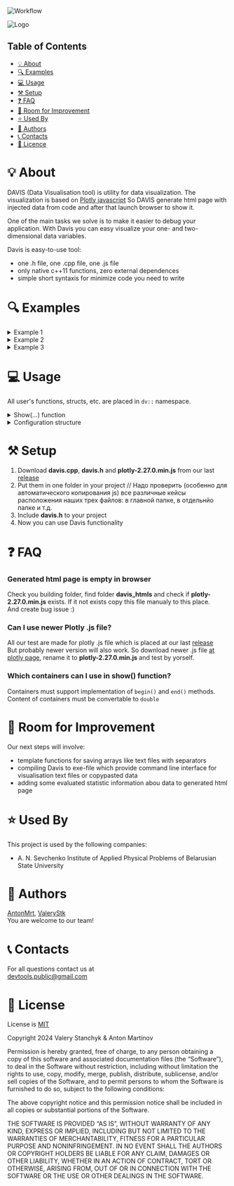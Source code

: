 ![Workflow](https://github.com/valvals/devtools/actions/workflows/cmake-multi-platform.yml/badge.svg?branch=main)

![Logo](https://github.com/valvals/devtools/assets/104432560/27f28dde-27bc-47f6-8696-f80fb7b4661b)

## Table of Contents

* [💡 About](#-about)
* [🔍 Examples](#-examples)
* [💻 Usage](#-usage)
* [⚒️ Setup](#-setup)
* [❓ FAQ](#-faq)
* [🚀 Room for Improvement](#-room-for-improvement)
* [⭐ Used By](#-used-by)
* [🐝 Authors](#-authors)
* [📞 Contacts](#-contacts)
* [📝 Licence](#-license)


# 💡 About
DAVIS (Data Visualisation tool) is utility for data visualization. The visualization is based on [Plotly javascript](https://plotly.com/) So DAVIS generate html page with injected data from code and after that launch browser to show it.

One of the main tasks we solve is to make it easier to debug your application. With Davis you can easy visualize your one- and two-dimensional data variables.

Davis is easy-to-use tool:
* one .h file, one .cpp file, one .js file
* only native c++11 functions, zero external dependences
* simple short syntaxis for minimize code you need to write 

# 🔍 Examples

<details>
<summary>Example 1</summary>

```cpp
#include "davis.h"

// vals - is user's 2d array
int rows = 20;
int cols = 20;
int** vals = new int* [rows];
  for (int i = 0; i < rows; ++i) {
    vals[i] = new int[cols];
    for (int j = 0; j < cols; ++j) {
      vals[i][j] = i * cols + j;
    }
}
dv::show(vals, rows, cols);  // pass varible and dimensions of 2d array  
```
![2d](https://github.com/valvals/devtools/assets/104432560/16832af7-d8c4-4af9-b4b1-60b0d6027478)
</details>

<details>
<summary>Example 2</summary>

```cpp
#include "davis.h"

//it possible and std::list<std::vector<double>> values = ...
//                std::vector<std::list<double>> values = ...
std::vector<std::vector<double>> values = {{30.3, 40, 98, 76} 
                                         , {99, 45, 20, 1}
                                         , {5, 56, 93, 25}
                                         , {45, 23, 90, 2}};
 auto config = dv::Config();
 config.typeVisual = dv::VISUALTYPE_SURFACE;              // select surface visual mode           
 config.surf.colorSc = dv::COLORSCALE_THERMAL;                   // change colorscale
 bool result = dv::show(values, "testSurfacePage", config);      // pass 2d data, html page name, configuration structure
```
![surf](https://github.com/valvals/devtools/assets/104432560/8d1c5488-049f-4471-9e58-1e97b59c03e7)
</details>

<details>
  <summary> Example 3 </summary>
  
  ```cpp
  #include "davis.h"
  
  int vals[] = {2, 6, 4, -34, 56, 33, 2, 15};
  auto config = dv::Config();
  config.heatmap.title = "Custom title";            // change default settings to custom for heatmap
  config.heatmap.xLabel = "Custom xLabel";          // change default settings to custom for heatmap
  config.heatmap.yLabel = "Custom yLabel";          // change default settings to custom for heatmap
  bool result = dv::show(vals, sizeof(vals) / sizeof(vals[0]), "htmlPageName", config);
  ```
  ![chart](https://github.com/valvals/devtools/assets/104432560/43903324-f49c-42f3-9ef1-3cb7e95a786d)
</details>

# 💻 Usage
All user's functions, structs, etc. are placed in `dv::` namespace.

<details>
    <summary>Show(...) function</summary>

## Show(...) function
There is one template overload function for visualization different types of data:

```cpp
template <typename T>
dv::show(...)
```

First arguments of `dv::show(...)` could be either pointer to array:
| Arguments  | Description  |
| ------------ | ------------ |
|  ` T** data, uint64_t arrRows, uint64_t arrCols`      |   2d array with arrRows × arrCols size. Data placed inside array of arrays |
|  ` const T* data, uint64_t arrRows, uint64_t arrCols` |   2d array with arrRows × arrCols size.  Data placed inside pseudo 2d array (element access [i*arrCols + j])  |
|  ` const T* data, uint64_t count`                     |   1d array. Data placed inside array  |

or container:
| Arguments  | Description  |
| ------------ | ------------ |
|  ` C const& container_of_containers `         |   2d array. Data placed inside container of containers. Containers can be `std::vector`, `std::list`, `std::array`, etc. Content of containers must be convertable to `double`                        |
|  ` C const& container`                        |   1d array. Data placed inside container. Сontainer requirements are the same                            |


Two last arguments of `dv::show(...)` are also the same: `const std::string& htmlPageName` and `const dv::Config& configuration`. Theese arguments have default values.
* `htmlPageName` - name of html page will be generated
* `configuration` - configuration structure with custom settings

</br>

```cpp
using std::vector;
using std::string;

//! 2-dimensional array
template <typename T>
bool show(T** data, uint64_t arrRows, uint64_t arrCols,
          const string& htmlPageName = dvs::kAppName, const Config& configuration = Config());

//! 1-dimensional array that simulates a 2-dimensional one (element access [i*cols+j])
template <typename T>
bool show(const T* data, uint64_t arrRows, uint64_t arrCols,
          const string& htmlPageName = dvs::kAppName, const Config& configuration = Config());

//! 1-dimensional array
template <typename T>
bool show(const T* data, uint64_t count, const string& htmlPageName = dvs::kAppName, const Config& configuration = Config());

//! 1-dimensional container
template<typename C,
         typename T = std::decay_t<decltype(*begin(std::declval<C>()))>,
         typename = std::enable_if_t<std::is_convertible_v<T, double>> >
bool show(C const& container, const string& htmlPageName = dvs::kAppName, const Config& configuration = Config());

//! 2-dimensional container
template<typename C,
         typename T = std::decay_t<decltype(*begin(std::declval<C>()))>,
         typename E = std::decay_t<decltype(*begin(std::declval<T>()))>,
         typename = std::enable_if_t<std::is_convertible_v<E, double>> >
bool show(C const& container_of_containers, const string& htmlPageName = dvs::kAppName, const Config& configuration = Config());
```
</details>

<details>
    <summary>Configuration structure</summary>
  
## Configuration structure
Data vizuailisation can be tunned with using custom configuration `dv::Config`. 
Configuration storred 3 structures and 1 enumeration.

1. Create `dv::Config` object;

2. Change it's type (or not, so it will be `VISUALTYPE_AUTO`) 
  ```cpp
enum config_visualizationTypes {
  VISUALTYPE_AUTO, //if user not forces some specific type it will be recognized by context
  VISUALTYPE_CHART,
  VISUALTYPE_HEATMAP,
  VISUALTYPE_SURFACE
};
```

3. Change fields of neaded visualisation type

| Name of structure | Description  |
| ------------ | ------------ |
|chart       |for chart settings|
|heatmap     |for heatmap settings |
|surf        |for surface settings|

Settings fields can be
* `title` - title at top of image
* `xLabel` - title of X axis
* `yLabel` - title of Y axis
* `zLabel` - title of Z axis
* `colorScale` - type of colorscale from enum `config_colorscales`

4. Pass it to `dv::show(...)`;
</details>




# ⚒️ Setup
1. Download **davis.cpp**, **davis.h** and **plotly-2.27.0.min.js** from our last [release](https://github.com/valvals/devtools/releases)
2. Put them in one folder in your project // Надо проверить (особенно для автоматического копирования js) все различные кейсы расположения наших трех файлов: в главной папке, в отдельнйо папке и т.д.
3. Include **davis.h** to your project
4. Now you can use Davis functionality 

# ❓ FAQ
### Generated html page is empty in browser
Check you building folder, find folder **davis_htmls** and check if **plotly-2.27.0.min.js** exists.
If it not exists copy this file manualy to this place.<br>
And create bug issue :)

### Can I use  newer Plotly .js file?
All our test are made for plotly .js file which is placed at our last [release](https://github.com/valvals/devtools/releases) <br>
But probably newer version will also work. So download newer .js file [at plotly page](https://plotly.com/javascript/), rename it to **plotly-2.27.0.min.js** and test by yorself.

### Which containers can I use in show() function?
Containers must support implementation of `begin()` and `end()` methods. Content of containers must be convertable to `double`


# 🚀 Room for Improvement
Our next steps will involve:
* template functions for saving arrays like text files with separators
* compiling Davis to exe-file which provide command line interface for visualisation text files or copypasted data
* adding some evaluated statistic information abou data to generated html page

# ⭐ Used By
This project is used by the following companies:
- A. N. Sevchenko  Institute  of  Applied  Physical Problems of Belarusian State University
 
# 🐝 Authors
[AntonMrt](https://www.github.com/AntonMrt), [ValeryStk](https://www.github.com/ValeryStk)\
You are welcome to our team! 

# 📞 Contacts
For all questions contact us at <br>
devtools.public@gmail.com

# 📝 License
License is [MIT](https://opensource.org/license/mit)

Copyright 2024 Valery Stanchyk & Anton Martinov

Permission is hereby granted, free of charge, to any person obtaining a copy of this software and associated documentation files (the “Software”), to deal in the Software without restriction, including without limitation the rights to use, copy, modify, merge, publish, distribute, sublicense, and/or sell copies of the Software, and to permit persons to whom the Software is furnished to do so, subject to the following conditions:

The above copyright notice and this permission notice shall be included in all copies or substantial portions of the Software.

THE SOFTWARE IS PROVIDED “AS IS”, WITHOUT WARRANTY OF ANY KIND, EXPRESS OR IMPLIED, INCLUDING BUT NOT LIMITED TO THE WARRANTIES OF MERCHANTABILITY, FITNESS FOR A PARTICULAR PURPOSE AND NONINFRINGEMENT. IN NO EVENT SHALL THE AUTHORS OR COPYRIGHT HOLDERS BE LIABLE FOR ANY CLAIM, DAMAGES OR OTHER LIABILITY, WHETHER IN AN ACTION OF CONTRACT, TORT OR OTHERWISE, ARISING FROM, OUT OF OR IN CONNECTION WITH THE SOFTWARE OR THE USE OR OTHER DEALINGS IN THE SOFTWARE.
